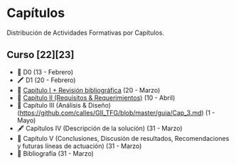 # Capítulos
Distribución de Actividades Formativas por Capítulos. 

## Curso [22][23]
* 🏫 D0 (13 - Febrero)
* 🖍️ D1 (20 - Febrero)
* 📜 [Capítulo I + Revisión bibliográfica](https://github.com/calles/GII_TFG/blob/master/guia/Cap_1.md) (20 - Marzo)
* 📓 [Capítulo II (Requisitos & Requerimientos)](https://github.com/calles/GII_TFG/blob/master/guia/Cap_2.md) (10 - Abril)
* 🔎 Capítulo III (Análisis & Diseño)(https://github.com/calles/GII_TFG/blob/master/guia/Cap_3.md) (1 - Mayo)
* 🖋️ Capítulos IV (Descripción de la solución) (31 - Marzo)
* 📒 Capítulo V (Conclusiones, Discusión de resultados, Recomendaciones y futuras líneas de actuación) (31 - Marzo)
* 📑 Bibliografía (31 - Marzo)
